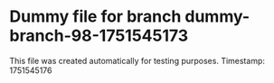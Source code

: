 # Dummy file for branch dummy-branch-98-1751545173

This file was created automatically for testing purposes.
Timestamp: 1751545176